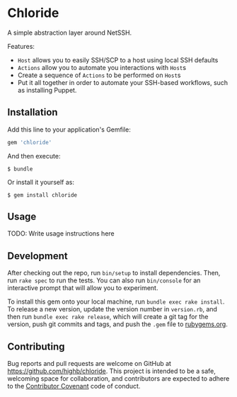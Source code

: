 # Chloride

A simple abstraction layer around NetSSH.

Features:
* `Host` allows you to easily SSH/SCP to a host using local SSH defaults
* `Actions` allow you to automate you interactions with `Host`s
* Create a sequence of `Actions` to be performed on `Host`s
* Put it all together in order to automate your SSH-based workflows, such as
  installing Puppet.

## Installation

Add this line to your application's Gemfile:

```ruby
gem 'chloride'
```

And then execute:

    $ bundle

Or install it yourself as:

    $ gem install chloride

## Usage

TODO: Write usage instructions here

## Development

After checking out the repo, run `bin/setup` to install dependencies. Then, run `rake spec` to run the tests. You can also run `bin/console` for an interactive prompt that will allow you to experiment.

To install this gem onto your local machine, run `bundle exec rake install`. To release a new version, update the version number in `version.rb`, and then run `bundle exec rake release`, which will create a git tag for the version, push git commits and tags, and push the `.gem` file to [rubygems.org](https://rubygems.org).

## Contributing

Bug reports and pull requests are welcome on GitHub at https://github.com/highb/chloride. This project is intended to be a safe, welcoming space for collaboration, and contributors are expected to adhere to the [Contributor Covenant](http://contributor-covenant.org) code of conduct.
